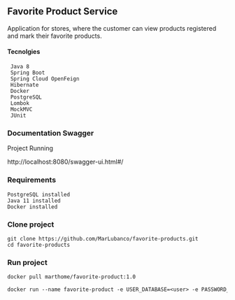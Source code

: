 ## Favorite Product Service

Application for stores, where the customer can view products registered and mark their favorite products.

#### Tecnolgies

```aidl
 Java 8
 Spring Boot
 Spring Cloud OpenFeign
 Hibernate
 Docker
 PostgreSQL
 Lombok
 MockMVC
 JUnit
```

### Documentation Swagger

Project Running

http://localhost:8080/swagger-ui.html#/

### Requirements

```aidl
PostgreSQL installed
Java 11 installed
Docker installed
```

### Clone project
```
git clone https://github.com/MarLubanco/favorite-products.git
cd favorite-products
```


### Run project

```dockerfile
docker pull marthome/favorite-product:1.0

docker run --name favorite-product -e USER_DATABASE=<user> -e PASSWORD_DATABASE=<password> -p 8080:8080 marthome/favorite-product:1.0
```
